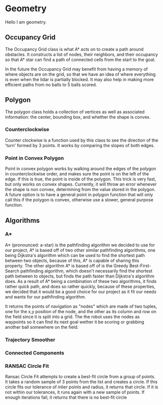 # Geometry #

Hello I am geometry.

## Occupancy Grid ##
The Occupancy Grid class is what A* acts on to create a path around obstacles. It constructs a list of nodes, their
neighbors, and their occupancy so that A* star can find a path of connected cells from the start to the goal.

In the future the Occupancy Grid may benefit from having a memory of where objects are on the grid, so that we have an
idea of where everything is even when the lidar is partially blocked. It may also help in making more efficient paths
from no balls to 5 balls scored.



## Polygon ##
The polygon class holds a collection of vertices as well as associated information: the center, bounding box, and
whether the shape is convex.

### Counterclockwise ###
Counter clockwise is a function used by this class to see the direction of the 'turn' formed by 3 points. It works by
comparing the slopes of both edges.

### Point in Convex Polygon ###
Point in convex polygon works by walking around the edges of the polygon in counterclockwise order, and makes sure the
point is on the left of the edge. If this is true, the point is inside of the polygon. This trick is very fast, but only
works on convex shapes. Currently, it will throw an error whenever the shape is non convex, determining from the value
stored in the polygon. A future option is to have a general point in polygon function that will only call this if the
polygon is convex, otherwise use a slower, general purpose function.



## Algorithms ##

### A* ###
A* (pronounced: a-star) is the pathfinding algorithm we decided to use for our project, A* is based off of two other
similar pathfinding algorithms, one being Dijkstra's algorithm which can be used to find the shortest path between two
objects, because of this, A* is capable of sharing this property. The other algorithm A* is based off of is the Greedy
Best-First-Search pathfinding algorithm, which doesn't necessarily find the shortest path between to objects, but finds
the path faster than Dijkstra's algorithm does. As a result of A* being a combination of these two algorithms, it finds rather quick path, and does so rather quickly, because of these properties, we decided that it would be a good choice for our project as it fit our needs and wants for our pathfinding algorithm.

It returns the points of navigation as "nodes" which are made of two tuples, one for the x,y position of the node, and
the other as its column and row on the field since it is split into a grid. The the robot uses the nodes as waypoints so
it can find its next goal wether it be scoring or grabbing another ball somewhere on the field.


### Trajectory Smoother ###


### Connected Components ###


### RANSAC Circle Fit ###
Ransac Circle Fit attempts to create a best-fit circle from a group of points. It takes a random sample of 3 points from the list and creates a circle. If this circle fits our tolerance of inlier points and radius, it returns that circle. If it is not within our tolerances, it runs again with a new sample of points. If enough iterations fail, it returns that there is no best-fit circle
